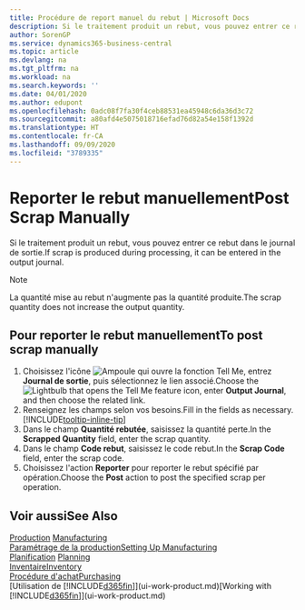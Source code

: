 ```yaml
---
title: Procédure de report manuel du rebut | Microsoft Docs
description: Si le traitement produit un rebut, vous pouvez entrer ce rebut dans le journal de sortie. Remarquez que la quantité perte n'augmente pas la quantité produite.
author: SorenGP
ms.service: dynamics365-business-central
ms.topic: article
ms.devlang: na
ms.tgt_pltfrm: na
ms.workload: na
ms.search.keywords: ''
ms.date: 04/01/2020
ms.author: edupont
ms.openlocfilehash: 0adc08f7fa30f4ceb88531ea45948c6da36d3c72
ms.sourcegitcommit: a80afd4e5075018716efad76d82a54e158f1392d
ms.translationtype: HT
ms.contentlocale: fr-CA
ms.lasthandoff: 09/09/2020
ms.locfileid: "3789335"
---
```

# <a name="post-scrap-manually"></a><span data-ttu-id="6c0d8-104">Reporter le rebut manuellement</span><span class="sxs-lookup"><span data-stu-id="6c0d8-104">Post Scrap Manually</span></span>
<span data-ttu-id="6c0d8-105">Si le traitement produit un rebut, vous pouvez entrer ce rebut dans le journal de sortie.</span><span class="sxs-lookup"><span data-stu-id="6c0d8-105">If scrap is produced during processing, it can be entered in the output journal.</span></span> 

> [!NOTE]
> <span data-ttu-id="6c0d8-106">La quantité mise au rebut n'augmente pas la quantité produite.</span><span class="sxs-lookup"><span data-stu-id="6c0d8-106">The scrap quantity does not increase the output quantity.</span></span>  

## <a name="to-post-scrap-manually"></a><span data-ttu-id="6c0d8-107">Pour reporter le rebut manuellement</span><span class="sxs-lookup"><span data-stu-id="6c0d8-107">To post scrap manually</span></span>  
1. <span data-ttu-id="6c0d8-108">Choisissez l'icône ![Ampoule qui ouvre la fonction Tell Me](media/ui-search/search_small.png "Dites-moi ce que vous voulez faire"), entrez **Journal de sortie**, puis sélectionnez le lien associé.</span><span class="sxs-lookup"><span data-stu-id="6c0d8-108">Choose the ![Lightbulb that opens the Tell Me feature](media/ui-search/search_small.png "Tell me what you want to do") icon, enter **Output Journal**, and then choose the related link.</span></span>  
2. <span data-ttu-id="6c0d8-109">Renseignez les champs selon vos besoins.</span><span class="sxs-lookup"><span data-stu-id="6c0d8-109">Fill in the fields as necessary.</span></span> [!INCLUDE[tooltip-inline-tip](includes/tooltip-inline-tip_md.md)]  
3. <span data-ttu-id="6c0d8-110">Dans le champ **Quantité rebutée**, saisissez la quantité perte.</span><span class="sxs-lookup"><span data-stu-id="6c0d8-110">In the **Scrapped Quantity** field, enter the scrap quantity.</span></span>  
4. <span data-ttu-id="6c0d8-111">Dans le champ **Code rebut**, saisissez le code rebut.</span><span class="sxs-lookup"><span data-stu-id="6c0d8-111">In the **Scrap Code** field, enter the scrap code.</span></span>  
5. <span data-ttu-id="6c0d8-112">Choisissez l'action **Reporter** pour reporter le rebut spécifié par opération.</span><span class="sxs-lookup"><span data-stu-id="6c0d8-112">Choose the **Post** action to post the specified scrap per operation.</span></span>  

## <a name="see-also"></a><span data-ttu-id="6c0d8-113">Voir aussi</span><span class="sxs-lookup"><span data-stu-id="6c0d8-113">See Also</span></span>  
<span data-ttu-id="6c0d8-114">[Production](production-manage-manufacturing.md)  </span><span class="sxs-lookup"><span data-stu-id="6c0d8-114">[Manufacturing](production-manage-manufacturing.md)  </span></span>  
[<span data-ttu-id="6c0d8-115">Paramétrage de la production</span><span class="sxs-lookup"><span data-stu-id="6c0d8-115">Setting Up Manufacturing</span></span>](production-configure-production-processes.md)  
<span data-ttu-id="6c0d8-116">[Planification](production-planning.md)    </span><span class="sxs-lookup"><span data-stu-id="6c0d8-116">[Planning](production-planning.md)    </span></span>  
[<span data-ttu-id="6c0d8-117">Inventaire</span><span class="sxs-lookup"><span data-stu-id="6c0d8-117">Inventory</span></span>](inventory-manage-inventory.md)  
[<span data-ttu-id="6c0d8-118">Procédure d'achat</span><span class="sxs-lookup"><span data-stu-id="6c0d8-118">Purchasing</span></span>](purchasing-manage-purchasing.md)  
<span data-ttu-id="6c0d8-119">[Utilisation de [!INCLUDE[d365fin](includes/d365fin_md.md)]](ui-work-product.md)</span><span class="sxs-lookup"><span data-stu-id="6c0d8-119">[Working with [!INCLUDE[d365fin](includes/d365fin_md.md)]](ui-work-product.md)</span></span>
